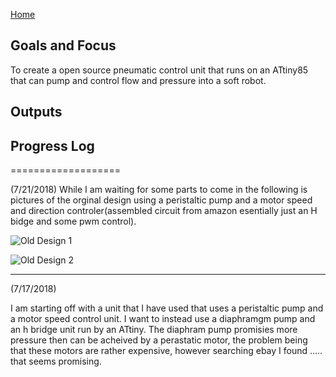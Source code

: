 [Home](index.md)

## Goals and Focus 

To create a open source pneumatic control unit that runs on an ATtiny85 that can pump and control flow and pressure into a soft robot.
## Outputs

## Progress Log

===================

(7/21/2018)
While I am waiting for some parts to come in the following is pictures of the orginal design using a peristaltic pump and a motor speed and direction controler(assembled circuit from amazon esentially just an H bidge and some pwm control).

![Old Design 1](https://i.imgur.com/WrXzpnN.jpg)

![Old Design 2](https://i.imgur.com/XvWX0XC.jpg)


---------------------------------------------
(7/17/2018)

I am starting off with a unit that I have used that uses a peristaltic pump and a motor speed control unit. I want to instead use a diaphramgm pump and an h bridge unit run by an ATtiny. The diaphram pump promisies more pressure then can be acheived by a perastatic motor, the problem being that these motors are rather expensive, however searching ebay I found ..... that seems promising. 
